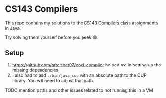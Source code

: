 # CS143 Compilers

This repo contains my solutions to the [CS143 Compilers](https://web.stanford.edu/class/cs143/)
class assignments in Java.

Try solving them yourself before you peek :grin:.

## Setup

1. https://github.com/afterthat97/cool-compiler helped me in setting up the missing dependencies.
2. I also had to add `./bin/java_cup` with an absolute path to the CUP library. You will need to
   adjust that path.

TODO mention paths and other issues related to not running this in a VM
